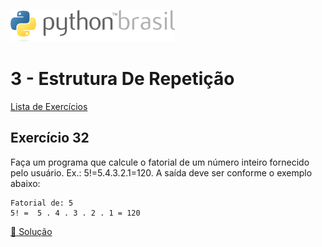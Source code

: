 ![pythonbrasil_logo](../../logo_pythonBrasil.png)

# 3 - Estrutura De Repetição 
[Lista de Exercícios](../../README.md)

## Exercício 32

Faça um programa que calcule o fatorial de um número inteiro fornecido pelo usuário. Ex.: 5!=5.4.3.2.1=120. A saída deve ser conforme o exemplo abaixo:

```
Fatorial de: 5
5! =  5 . 4 . 3 . 2 . 1 = 120
```

[:page_with_curl: Solução](__init__.py)
